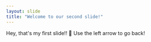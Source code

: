 ```yaml
---
layout: slide
title: "Welcome to our second slide!"
---
```

Hey, that's my first slide!! :checkered_flag:
Use the left arrow to go back!
